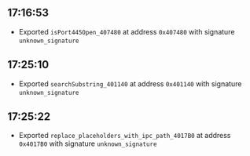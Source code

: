 
## 17:16:53
- Exported `isPort445Open_407480` at address `0x407480` with signature `unknown_signature`

## 17:25:10
- Exported `searchSubstring_401140` at address `0x401140` with signature `unknown_signature`

## 17:25:22
- Exported `replace_placeholders_with_ipc_path_4017B0` at address `0x4017B0` with signature `unknown_signature`
